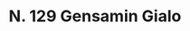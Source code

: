 ---
title: "N. 129 Gensamin Gialo"
permalink: "/edition/plant129/"
plant-name: "N. 129"
plant-number: "129"
plant-xml: "/assets/xml/plant129.xml"
plant-img1: "/assets/img/plant129_verso.jpg"
plant-img2: "/assets/img/plant129.jpg"
plant-title: "N. 129 Gensamin Gialo"
plant-wfo-link: ""
plant-kew-link: ""
plant-taxon-content: ""
layout: single-xml
---